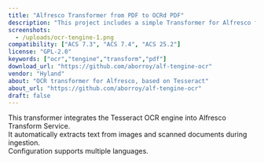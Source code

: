 ```yaml
---
title: "Alfresco Transformer from PDF to OCRd PDF"
description: "This project includes a simple Transformer for Alfresco from PDF to OCRd PDF to be used with Alfresco Community"
screenshots:
  - /uploads/ocr-tengine-1.png
compatibility: ["ACS 7.3", "ACS 7.4", "ACS 25.2"]
license: "GPL-2.0"
keywords: ["ocr","tengine","transform","pdf"]
download_url: "https://github.com/aborroy/alf-tengine-ocr"
vendor: "Hyland"
about: "OCR transformer for Alfresco, based on Tesseract"
about_url: "https://github.com/aborroy/alf-tengine-ocr"
draft: false
---
```


This transformer integrates the Tesseract OCR engine into Alfresco Transform Service.  
It automatically extracts text from images and scanned documents during ingestion.  
Configuration supports multiple languages.
